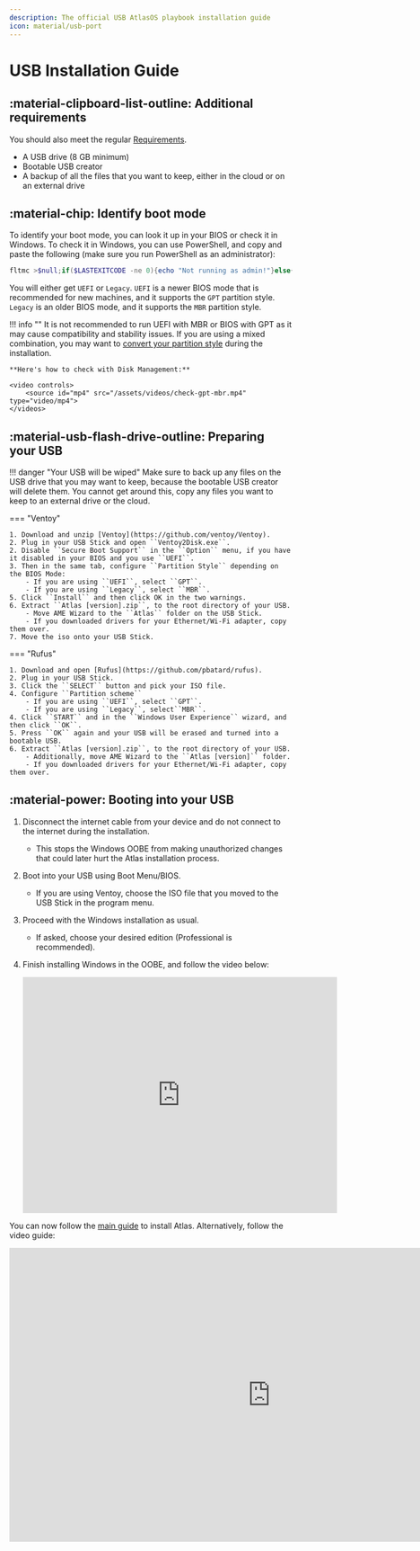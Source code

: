 ```yaml
---
description: The official USB AtlasOS playbook installation guide
icon: material/usb-port
---
```


# USB Installation Guide

## :material-clipboard-list-outline: Additional requirements

You should also meet the regular [Requirements](/getting-started/installation/#requirements).

* A USB drive (8 GB minimum)
* Bootable USB creator
* A backup of all the files that you want to keep, either in the cloud or on an external drive

## :material-chip: Identify boot mode

To identify your boot mode, you can look it up in your BIOS or check it in Windows.
To check it in Windows, you can use PowerShell, and copy and paste the following (make sure you run PowerShell as an administrator):

```PowerShell
fltmc >$null;if($LASTEXITCODE -ne 0){echo "Not running as admin!"}else{$BootMode = If(bcdedit | Select-String "path.*efi"){"UEFI"}else{"legacy"};echo "Computer is running in $BootMode boot mode."}
```

You will either get ``UEFI`` or ``Legacy``. ``UEFI`` is a newer BIOS mode that is recommended for new machines, and it supports the ``GPT`` partition style. ``Legacy`` is an older BIOS mode, and it supports the ``MBR`` partition style.

!!! info ""
    It is not recommended to run UEFI with MBR or BIOS with GPT as it may cause compatibility and stability issues.
    If you are using a mixed combination, you may want to [convert your partition style](https://learn.microsoft.com/en-us/windows-server/storage/disk-management/change-an-mbr-disk-into-a-gpt-disk) during the installation.

    **Here's how to check with Disk Management:**

    <video controls>
        <source id="mp4" src="/assets/videos/check-gpt-mbr.mp4" type="video/mp4">
    </videos>
	
## :material-usb-flash-drive-outline: Preparing your USB

!!! danger "Your USB will be wiped"
    Make sure to back up any files on the USB drive that you may want to keep, because the bootable USB creator will delete them. You cannot get around this, copy any files you want to keep to an external drive or the cloud.

=== "Ventoy"

    1. Download and unzip [Ventoy](https://github.com/ventoy/Ventoy).
    2. Plug in your USB Stick and open ``Ventoy2Disk.exe``.
    2. Disable ``Secure Boot Support`` in the ``Option`` menu, if you have it disabled in your BIOS and you use ``UEFI``.
    3. Then in the same tab, configure ``Partition Style`` depending on the BIOS Mode:
        - If you are using ``UEFI``, select ``GPT``.
        - If you are using ``Legacy``, select ``MBR``.
    5. Click ``Install`` and then click OK in the two warnings.
    6. Extract ``Atlas [version].zip``, to the root directory of your USB.
        - Move AME Wizard to the ``Atlas`` folder on the USB Stick.
        - If you downloaded drivers for your Ethernet/Wi-Fi adapter, copy them over.
    7. Move the iso onto your USB Stick.

=== "Rufus"

    1. Download and open [Rufus](https://github.com/pbatard/rufus).
    2. Plug in your USB Stick.
    3. Click the ``SELECT`` button and pick your ISO file.
    4. Configure ``Partition scheme``
        - If you are using ``UEFI``, select ``GPT``.
        - If you are using ``Legacy``, select``MBR``.
    4. Click ``START`` and in the ``Windows User Experience`` wizard, and then click ``OK``.
    5. Press ``OK`` again and your USB will be erased and turned into a bootable USB.
    6. Extract ``Atlas [version].zip``, to the root directory of your USB.
        - Additionally, move AME Wizard to the ``Atlas [version]`` folder.
        - If you downloaded drivers for your Ethernet/Wi-Fi adapter, copy them over.

## :material-power: Booting into your USB

1. Disconnect the internet cable from your device and do not connect to the internet during the installation.
    - This stops the Windows OOBE from making unauthorized changes that could later hurt the Atlas installation process.
2. Boot into your USB using Boot Menu/BIOS.
    - If you are using Ventoy, choose the ISO file that you moved to the USB Stick in the program menu.
4. Proceed with the Windows installation as usual.
    - If asked, choose your desired edition (Professional is recommended).
5. Finish installing Windows in the OOBE, and follow the video below:

    <iframe src="https://gcore.jsdelivr.net/gh/amitxv/PC-Tuning@main/media/oobe-windows10+-example.mp4" width="560" height="420" frameborder="0" allowfullscreen></iframe>

You can now follow the [main guide](/getting-started/installation/#install-atlas) to install Atlas. Alternatively, follow the video guide:
<iframe width="930" height="523" src="https://www.youtube.com/embed/GoO36Tj5TGE?t=523" title="Atlas OS — Installation Guide &amp; Overview (Performant Windows!)" frameborder="0" allow="accelerometer; autoplay; clipboard-write; encrypted-media; gyroscope; picture-in-picture; web-share" allowfullscreen></iframe>
